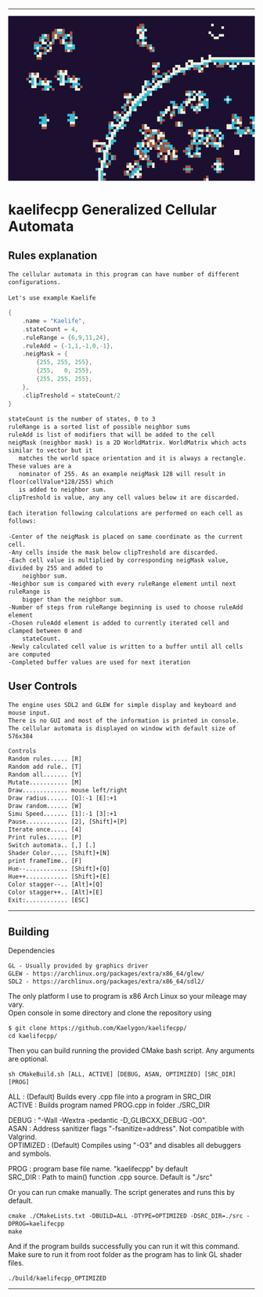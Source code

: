 ----------------------------------------------------------------------------------------------

![alt text](./icon.png)

# kaelifecpp Generalized Cellular Automata
 
## Rules explanation
```
The cellular automata in this program can have number of different 
configurations.

Let's use example Kaelife
```
```c++
{
    .name = "Kaelife",
    .stateCount = 4,
    .ruleRange = {6,9,11,24},
    .ruleAdd = {-1,1,-1,0,-1},
    .neigMask = {
        {255, 255, 255},
        {255,   0, 255},
        {255, 255, 255},
    },
    .clipTreshold = stateCount/2
}
```
```
stateCount is the number of states, 0 to 3
ruleRange is a sorted list of possible neighbor sums
ruleAdd is list of modifiers that will be added to the cell
neigMask (neighbor mask) is a 2D WorldMatrix. WorldMatrix which acts similar to vector but it 
   matches the world space orientation and it is always a rectangle. These values are a
   nominator of 255. As an example neigMask 128 will result in floor(cellValue*128/255) which
   is added to neighbor sum.
clipTreshold is value, any any cell values below it are discarded.

Each iteration following calculations are performed on each cell as follows:

-Center of the neigMask is placed on same coordinate as the current cell.
-Any cells inside the mask below clipTreshold are discarded.
-Each cell value is multiplied by corresponding neigMask value, divided by 255 and added to 
    neighbor sum.
-Neighbor sum is compared with every ruleRange element until next ruleRange is
    bigger than the neighbor sum. 
-Number of steps from ruleRange beginning is used to choose ruleAdd element
-Chosen ruleAdd element is added to currently iterated cell and clamped between 0 and 
    stateCount.
-Newly calculated cell value is written to a buffer until all cells are computed
-Completed buffer values are used for next iteration
```

## User Controls
```
The engine uses SDL2 and GLEW for simple display and keyboard and mouse input.
There is no GUI and most of the information is printed in console.
The cellular automata is displayed on window with default size of 576x384
```
```
Controls
Random rules..... [R]
Random add rule.. [T]
Random all....... [Y]
Mutate........... [M]
Draw............. mouse left/right
Draw radius...... [Q]:-1 [E]:+1
Draw random...... [W]
Simu Speed....... [1]:-1 [3]:+1
Pause............ [2], [Shift]+[P]
Iterate once..... [4]
Print rules...... [P]
Switch automata.. [,] [.]
Shader Color..... [Shift]+[N]
print frameTime.. [F]
Hue--............ [Shift]+[Q]
Hue++............ [Shift]+[E]
Color stagger--.. [Alt]+[Q]
Color stagger++.. [Alt]+[E]
Exit:............ [ESC]
```

----------------------------------------------------------------------------------------------

## Building
Dependencies 
```
GL - Usually provided by graphics driver
GLEW - https://archlinux.org/packages/extra/x86_64/glew/
SDL2 - https://archlinux.org/packages/extra/x86_64/sdl2/
```

The only platform I use to program is x86 Arch Linux so your mileage may vary. <br>
Open console in some directory and clone the repository using
```
$ git clone https://github.com/Kaelygon/kaelifecpp/
cd kaelifecpp/
```

Then you can build running the provided CMake bash script. Any arguments are optional. 
```
sh CMakeBuild.sh [ALL, ACTIVE] [DEBUG, ASAN, OPTIMIZED] [SRC_DIR] [PROG]
```
ALL : (Default) Builds every .cpp file into a program in SRC_DIR <br>
ACTIVE : Builds program named PROG.cpp in folder ./SRC_DIR 

DEBUG : "-Wall -Wextra -pedantic -D_GLIBCXX_DEBUG -O0". <br>
ASAN : Address sanitizer flags "-fsanitize=address". Not compatible with Valgrind. <br>
OPTIMIZED : (Default) Compiles using "-O3" and disables all debuggers and symbols.

PROG : program base file name. "kaelifecpp" by default <br>
SRC_DIR : Path to main() function .cpp source. Default is "./src"

Or you can run cmake manually. The script generates and runs this by default.
```
cmake ./CMakeLists.txt -DBUILD=ALL -DTYPE=OPTIMIZED -DSRC_DIR=./src -DPROG=kaelifecpp
make
```

And if the program builds successfully you can run it wit this command. <br>
Make sure to run it from root folder as the program has to link GL shader files.
```
./build/kaelifecpp_OPTIMIZED
```

----------------------------------------------------------------------------------------------
